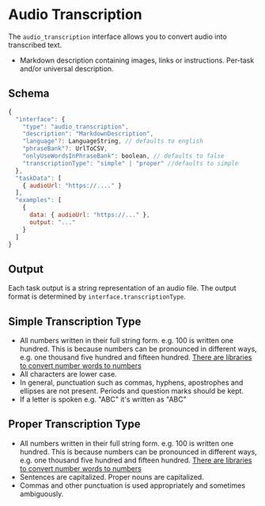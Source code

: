 # Audio Transcription

The `audio_transcription` interface allows you to convert audio into transcribed text.

* Markdown description containing images, links or instructions. Per-task and/or universal description.

## Schema

```javascript
{
  "interface": {
    "type": "audio_transcription",
    "description": "MarkdownDescription",
    "language"?: LanguageString, // defaults to english
    "phraseBank"?: UrlToCSV,
    "onlyUseWordsInPhraseBank": boolean, // defaults to false
    "transcriptionType": "simple" | "proper" //defaults to simple
  },
  "taskData": [
    { audioUrl: "https://...." }
  ],
  "examples": [
    {
      data: { audioUrl: "https://..." },
      output: "..."
    }
  ]
}
```

## Output

Each task output is a string representation of an audio file. The output format is determined by `interface.transcriptionType`.

## Simple Transcription Type

* All numbers written in their full string form. e.g. 100 is written one hundred. This is because numbers can be pronounced in different ways, e.g. one thousand five hundred and fifteen hundred. [There are libraries to convert number words to numbers](https://pypi.org/project/word2number/)
* All characters are lower case.
* In general, punctuation such as commas, hyphens, apostrophes and ellipses are not present. Periods and question marks should be kept.
* If a letter is spoken e.g. "ABC" it's written as "ABC"

## Proper Transcription Type

* All numbers written in their full string form. e.g. 100 is written one hundred. This is because numbers can be pronounced in different ways, e.g. one thousand five hundred and fifteen hundred. [There are libraries to convert number words to numbers](https://pypi.org/project/word2number/)
* Sentences are capitalized. Proper nouns are capitalized.
* Commas and other punctuation is used appropriately and sometimes ambiguously.
